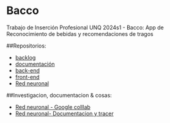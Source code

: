 # Bacco
Trabajo de Inserción Profesional UNQ 2024s1 - Bacco: App de Reconocimiento de bebidas y recomendaciones de tragos

##Repositorios:

- [backlog](https://trello.com/w/bacco17)
- [documentación](https://github.com/UnderABloodySky/bacco/wiki)
- [back-end](https://github.com/UnderABloodySky/bacco-backend)
- [front-end](https://github.com/UnderABloodySky/bacco-frontend)
- [Red neuronal](https://github.com/UnderABloodySky/bacco-py)



##Investigacion, documentacion & cosas:

- [Red neuronal - Google colllab](https://drive.google.com/drive/folders/1Kvc1T9ob9Oki04YSEMmsye9v8-X71VaG?usp=sharing)
- [Red neuronal- Documentacion y tracer](https://github.com/UnderABloodySky/bacco-py)

